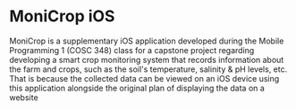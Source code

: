 # MoniCrop iOS

MoniCrop is a supplementary iOS application developed during the Mobile Programming 1 (COSC 348) class for a capstone project regarding developing a smart crop monitoring system that records information about the farm and crops, such as the soil's temperature, salinity & pH levels, etc. That is because the collected data can be viewed on an iOS device using this application alongside the original plan of displaying the data on a website
